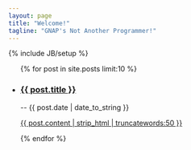 ```yaml
---
layout: page
title: "Welcome!"
tagline: "GNAP's Not Another Programmer!"
---
```

{% include JB/setup %}

<ul class="posts">
  {% for post in site.posts limit:10 %}
    <li><h3><a class="tit" href="{{ BASE_PATH }}{{ post.url }}" target="_blank">{{ post.title }}</a></h3> -- <span class="post-sub">{{ post.date | date_to_string }}</span>
        <p class="abstract"><a href="{{ BASE_PATH }}{{ post.url }}"  target="_blank" title="Read more...">{{ post.content | strip_html | truncatewords:50 }}</a></p>
    </li>
  {% endfor %}
</ul>

